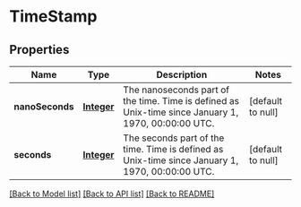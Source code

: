 # TimeStamp
## Properties

Name | Type | Description | Notes
------------ | ------------- | ------------- | -------------
**nanoSeconds** | [**Integer**](integer.md) | The nanoseconds part of the time. Time is defined as Unix-time since January 1, 1970, 00:00:00 UTC. | [default to null]
**seconds** | [**Integer**](integer.md) | The seconds part of the time. Time is defined as Unix-time since January 1, 1970, 00:00:00 UTC. | [default to null]

[[Back to Model list]](../README.md#documentation-for-models) [[Back to API list]](../README.md#documentation-for-api-endpoints) [[Back to README]](../README.md)

